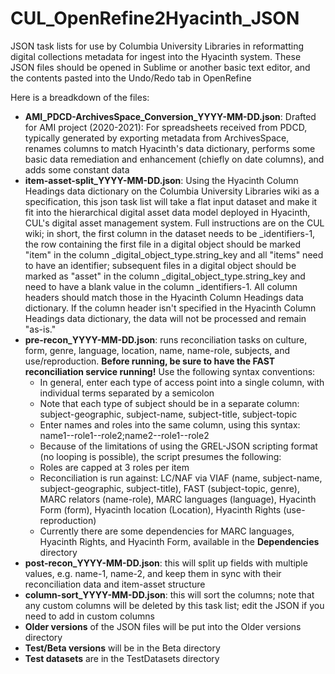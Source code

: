# CUL_OpenRefine2Hyacinth_JSON
JSON task lists for use by Columbia University Libraries in reformatting digital collections metadata for ingest into the Hyacinth system.
These JSON files should be opened in Sublime or another basic text editor, and the contents pasted into the Undo/Redo tab in OpenRefine

Here is a breadkdown of the files:
- **AMI_PDCD-ArchivesSpace_Conversion_YYYY-MM-DD.json**: Drafted for AMI project (2020-2021): For spreadsheets received from PDCD, typically generated by exporting metadata from ArchivesSpace, renames columns to match Hyacinth's data dictionary, performs some basic data remediation and enhancement (chiefly on date columns), and adds some constant data
- **item-asset-split_YYYY-MM-DD.json**: Using the Hyacinth Column Headings data dictionary on the Columbia University Libraries wiki as a specification, this json task list will take a flat input dataset and make it fit into the hierarchical digital asset data model deployed in Hyacinth, CUL's digital asset management system.  Full instructions are on the CUL wiki; in short, the first column in the dataset needs to be \_identifiers-1, the row containing the first file in a digital object should be marked "item" in the column \_digital_object_type.string_key and all "items" need to have an identifier; subsequent files in a digital object should be marked as "asset" in the column \_digital_object_type.string_key and need to have a blank value in the column \_identifiers-1.  All column headers should match those in the Hyacinth Column Headings data dictionary.  If the column header isn't specified in the Hyacinth Column Headings data dictionary, the data will not be processed and remain "as-is."
- **pre-recon_YYYY-MM-DD.json**: runs reconciliation tasks on culture, form, genre, language, location, name, name-role, subjects, and use/reproduction. **Before running, be sure to have the FAST reconciliation service running!** Use the following syntax conventions: 
  - In general, enter each type of access point into a single column, with individual terms separated by a semicolon
  - Note that each type of subject should be in a separate column: subject-geographic, subject-name, subject-title, subject-topic
  - Enter names and roles into the same column, using this syntax: name1--role1--role2;name2--role1--role2
  - Because of the limitations of using the GREL-JSON scripting format (no looping is possible), the script presumes the following:
  - Roles are capped at 3 roles per item
  - Reconciliation is run against: LC/NAF via VIAF (name, subject-name, subject-geographic, subject-title), FAST (subject-topic, genre), MARC relators (name-role), MARC languages (language), Hyacinth Form (form), Hyacinth location (Location), Hyacinth Rights (use-reproduction)
  - Currently there are some dependencies for MARC languages, Hyacinth Rights, and Hyacinth Form, available in the **Dependencies** directory
- **post-recon_YYYY-MM-DD.json**: this will split up fields with multiple values, e.g. name-1, name-2, and keep them in sync with their reconciliation data and item-asset structure
- **column-sort_YYYY-MM-DD.json**: this will sort the columns; note that any custom columns will be deleted by this task list; edit the JSON if you need to add in custom columns
- **Older versions** of the JSON files will be put into the Older versions directory
- **Test/Beta versions** will be in the Beta directory
- **Test datasets** are in the TestDatasets directory

